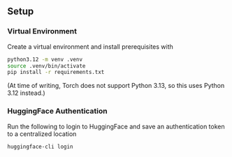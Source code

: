 ## Setup
### Virtual Environment
Create a virtual environment and install prerequisites with
```bash
python3.12 -m venv .venv
source .venv/bin/activate
pip install -r requirements.txt
```
(At time of writing, Torch does not support Python 3.13, so this uses Python 3.12 instead.)

### HuggingFace Authentication
Run the following to login to HuggingFace and save an authentication token to a centralized location
```bash
huggingface-cli login
```